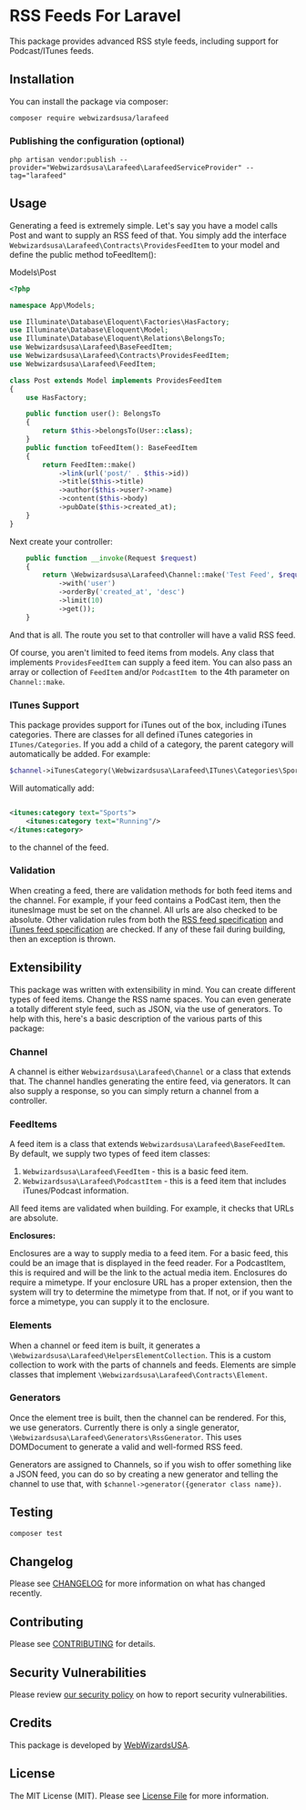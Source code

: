 # RSS Feeds For Laravel

This package provides advanced RSS style feeds, including support for Podcast/ITunes feeds.

## Installation

You can install the package via composer:

```
composer require webwizardsusa/larafeed
```

### Publishing the configuration (optional)

```
php artisan vendor:publish --provider="Webwizardsusa\Larafeed\LarafeedServiceProvider" --tag="larafeed"
```

## Usage

Generating a feed is extremely simple. Let's say you have a model calls Post and want to supply an RSS feed of that. You
simply add the interface `Webwizardsusa\Larafeed\Contracts\ProvidesFeedItem` to your model and define the public method
toFeedItem():

Models\Post

```php
<?php

namespace App\Models;

use Illuminate\Database\Eloquent\Factories\HasFactory;
use Illuminate\Database\Eloquent\Model;
use Illuminate\Database\Eloquent\Relations\BelongsTo;
use Webwizardsusa\Larafeed\BaseFeedItem;
use Webwizardsusa\Larafeed\Contracts\ProvidesFeedItem;
use Webwizardsusa\Larafeed\FeedItem;

class Post extends Model implements ProvidesFeedItem
{
    use HasFactory;

    public function user(): BelongsTo
    {
        return $this->belongsTo(User::class);
    }
    public function toFeedItem(): BaseFeedItem
    {
        return FeedItem::make()
            ->link(url('post/' . $this->id))
            ->title($this->title)
            ->author($this->user?->name)
            ->content($this->body)
            ->pubDate($this->created_at);
    }
}

```

Next create your controller:

```php
    public function __invoke(Request $request)
    {
        return \Webwizardsusa\Larafeed\Channel::make('Test Feed', $request->fullUrl(), 'Our first feed', Post::query()
            ->with('user')
            ->orderBy('created_at', 'desc')
            ->limit(10)
            ->get());
    }
```

And that is all. The route you set to that controller will have a valid RSS feed.

Of course, you aren't limited to feed items from models. Any class that implements `ProvidesFeedItem` can supply a feed
item. You can also pass an array or collection of `FeedItem` and/or `PodcastItem `to the 4th parameter on
`Channel::make`.

### ITunes Support

This package provides support for iTunes out of the box, including iTunes categories. There are classes for all defined
iTunes categories in `ITunes/Categories`. If you add a child of a category, the parent category will automatically be
added. For example:

```php
$channel->iTunesCategory(\Webwizardsusa\Larafeed\ITunes\Categories\Sports::RUNNING);
```

Will automatically add:

```xml

<itunes:category text="Sports">
    <itunes:category text="Running"/>
</itunes:category>
```

to the channel of the feed.

### Validation

When creating a feed, there are validation methods for both feed items and the channel. For example, if your feed
contains a PodCast item, then the itunesImage must be set on the channel. All urls are also checked to be absolute.
Other validation rules from both the [RSS feed specification](https://www.rssboard.org/rss-specification) and [iTunes feed specification](https://podcasters.apple.com/support/823-podcast-requirements) are checked. If any of these
fail during building, then an exception is thrown.

## Extensibility

This package was written with extensibility in mind. You can create different types of feed items. Change the RSS name
spaces. You can even generate a totally different style feed, such as JSON, via the use of generators. To help with
this, here's a basic description of the various parts of this package:

### Channel

A channel is either `Webwizardsusa\Larafeed\Channel` or a class that extends that. The channel handles generating the
entire feed, via generators. It can also supply a response, so you can simply return a channel from a controller.

### FeedItems

A feed item is a class that extends `Webwizardsusa\Larafeed\BaseFeedItem`. By default, we supply two types of feed item
classes:

1. `Webwizardsusa\Larafeed\FeedItem` - this is a basic feed item.
2. `Webwizardsusa\Larafeed\PodcastItem` - this is a feed item that includes iTunes/Podcast information.

All feed items are validated when building. For example, it checks that URLs are absolute.

**Enclosures:**

Enclosures are a way to supply media to a feed item. For a basic feed, this could be an image that is displayed in the
feed reader. For a PodcastItem, this is required and will be the link to the actual media item. Enclosures do require a
mimetype. If your enclosure URL has a proper extension, then the system will try to determine the mimetype from that. If
not, or if you want to force a mimetype, you can supply it to the enclosure.

### Elements

When a channel or feed item is built, it generates a `\Webwizardsusa\Larafeed\HelpersElementCollection`. This is a
custom collection to work with the parts of channels and feeds. Elements are simple classes that implement
`\Webwizardsusa\Larafeed\Contracts\Element`.

### Generators

Once the element tree is built, then the channel can be rendered. For this, we use generators. Currently there is only a
single generator, `\Webwizardsusa\Larafeed\Generators\RssGenerator`. This uses DOMDocument to generate a valid and
well-formed RSS feed.

Generators are assigned to Channels, so if you wish to offer something like a JSON feed, you can do so by creating a new
generator and telling the channel to use that, with   `$channel->generator({generator class name})`.

## Testing

```bash
composer test
```

## Changelog

Please see [CHANGELOG](CHANGELOG.md) for more information on what has changed recently.

## Contributing

Please see [CONTRIBUTING](https://github.com/spatie/.github/blob/main/CONTRIBUTING.md) for details.

## Security Vulnerabilities

Please review [our security policy](../../security/policy) on how to report security vulnerabilities.

## Credits

This package is developed by [WebWizardsUSA](https://webwizardsusa.com/).

## License

The MIT License (MIT). Please see [License File](LICENSE.md) for more information.